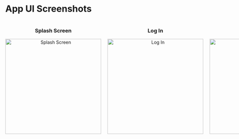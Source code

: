 # App UI Screenshots

<div style="display: grid; grid-template-columns: repeat(3, 1fr); gap: 20px;">

  <div style="text-align: center;">
    <h3>Splash Screen</h3>
    <img src="https://github.com/user-attachments/assets/5b6c66ec-45e7-44aa-8843-7f742853e8f9" alt="Splash Screen" width="300"/>
  </div>

  <div style="text-align: center;">
    <h3>Log In</h3>
    <img src="https://github.com/user-attachments/assets/61704d06-e6d1-4ec4-a230-519884727bef" alt="Log In" width="300"/>
  </div>

  <div style="text-align: center;">
    <h3>Sign Up</h3>
    <img src="https://github.com/user-attachments/assets/73d483ea-4975-4b66-ba3b-f2fb1350afc0" alt="Sign Up" width="300"/>
  </div>

</div>
